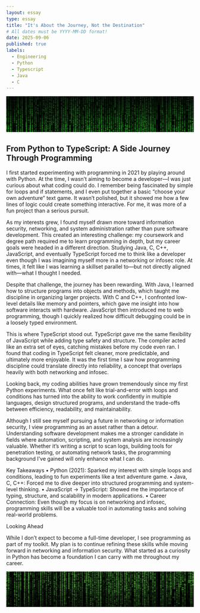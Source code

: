```yaml
---
layout: essay
type: essay
title: "It's About the Journey, Not the Destination"
# All dates must be YYYY-MM-DD format!
date: 2025-09-06
published: true
labels:
  - Engineering
  - Python
  - Typescript
  - Java
  - C
---
```



<div class="essay-page">
  <img src="../img/essays/matrix1.jpeg" class="essay-header-img" alt="Matrix Banner">
</div>

<div class="text-center">
  <h2>From Python to TypeScript: A Side Journey Through Programming</h2>
</div>


I first started experimenting with programming in 2021 by playing around with Python. At the time, I wasn’t aiming to become a developer—I was just curious about what coding could do. I remember being fascinated by simple for loops and if statements, and I even put together a basic “choose your own adventure” text game. It wasn’t polished, but it showed me how a few lines of logic could create something interactive. For me, it was more of a fun project than a serious pursuit.

As my interests grew, I found myself drawn more toward information security, networking, and system administration rather than pure software development. This created an interesting challenge: my coursework and degree path required me to learn programming in depth, but my career goals were headed in a different direction. Studying Java, C, C++, JavaScript, and eventually TypeScript forced me to think like a developer even though I was imagining myself more in a networking or infosec role. At times, it felt like I was learning a skillset parallel to—but not directly aligned with—what I thought I needed.

Despite that challenge, the journey has been rewarding. With Java, I learned how to structure programs into objects and methods, which taught me discipline in organizing larger projects. With C and C++, I confronted low-level details like memory and pointers, which gave me insight into how software interacts with hardware. JavaScript then introduced me to web programming, though I quickly realized how difficult debugging could be in a loosely typed environment.

This is where TypeScript stood out. TypeScript gave me the same flexibility of JavaScript while adding type safety and structure. The compiler acted like an extra set of eyes, catching mistakes before my code even ran. I found that coding in TypeScript felt cleaner, more predictable, and ultimately more enjoyable. It was the first time I saw how programming discipline could translate directly into reliability, a concept that overlaps heavily with both networking and infosec.

Looking back, my coding abilities have grown tremendously since my first Python experiments. What once felt like trial-and-error with loops and conditions has turned into the ability to work confidently in multiple languages, design structured programs, and understand the trade-offs between efficiency, readability, and maintainability.

Although I still see myself pursuing a future in networking or information security, I view programming as an asset rather than a detour. Understanding software development makes me a stronger candidate in fields where automation, scripting, and system analysis are increasingly valuable. Whether it’s writing a script to scan logs, building tools for penetration testing, or automating network tasks, the programming background I’ve gained will only enhance what I can do.

Key Takeaways
	•	Python (2021): Sparked my interest with simple loops and conditions, leading to fun experiments like a text adventure game.
	•	Java, C, C++: Forced me to dive deeper into structured programming and system-level thinking.
	•	JavaScript → TypeScript: Showed me the importance of typing, structure, and scalability in modern applications.
	•	Career Connection: Even though my focus is on networking and infosec, programming skills will be a valuable tool in automating tasks and solving real-world problems.

Looking Ahead

While I don’t expect to become a full-time developer, I see programming as part of my toolkit. My plan is to continue refining these skills while moving forward in networking and information security. What started as a curiosity in Python has become a foundation I can carry with me throughout my career.



<div class="essay-page">
  <img src="../img/essays/matrix2.jpeg" class="essay-header-img" alt="Matrix Banner">
</div>

